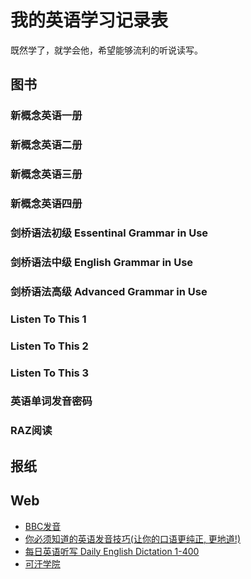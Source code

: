 # 我的英语学习记录表
既然学了，就学会他，希望能够流利的听说读写。

## 图书
### 新概念英语一册 
### 新概念英语二册
### 新概念英语三册
### 新概念英语四册

### 剑桥语法初级 Essentinal Grammar in Use
### 剑桥语法中级 English Grammar in Use 
### 剑桥语法高级 Advanced Grammar in Use 

### Listen To This 1
### Listen To This 2
### Listen To This 3

### 英语单词发音密码

### RAZ阅读

## 报纸

## Web

* [BBC发音](https://www.bilibili.com/video/BV1Y4411M7Ac?)
* [你必须知道的英语发音技巧(让你的口语更纯正, 更地道!)](https://www.bilibili.com/video/BV1SZ4y1K7Lr)
* [每日英语听写 Daily English Dictation 1-400](https://www.bilibili.com/video/BV1U7411a7xG)
* [可汗学院](https://www.khanacademy.org)